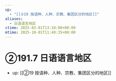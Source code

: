 ```yaml
---
up:
  - "[[②19 按语种、人种、宗教、集团区分的地区]]"
aliases:
  - 日语语言地区
ctime: 2025-03-01T13:10:00+08:00
mtime: 2025-10-01T11:40:35+08:00
---
```


# ②191.7 日语语言地区

- up: [[②19 按语种、人种、宗教、集团区分的地区]]

